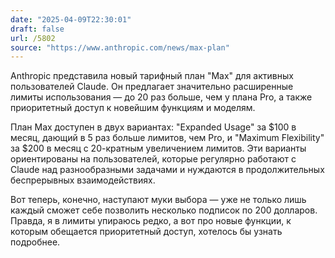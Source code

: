 ```yaml
---
date: "2025-04-09T22:30:01"
draft: false
url: /5802
source: "https://www.anthropic.com/news/max-plan"
---
```


Anthropic представила новый тарифный план "Max" для активных пользователей Claude. Он предлагает значительно расширенные лимиты использования — до 20 раз больше, чем у плана Pro, а также приоритетный доступ к новейшим функциям и моделям.

План Max доступен в двух вариантах: "Expanded Usage" за $100 в месяц, дающий в 5 раз больше лимитов, чем Pro, и "Maximum Flexibility" за $200 в месяц с 20-кратным увеличением лимитов. Эти варианты ориентированы на пользователей, которые регулярно работают с Claude над разнообразными задачами и нуждаются в продолжительных беспрерывных взаимодействиях.

Вот теперь, конечно, наступают муки выбора — уже не только лишь каждый сможет себе позволить несколько подписок по 200 долларов. Правда, я в лимиты упираюсь редко, а вот про новые функции, к которым обещается приоритетный доступ, хотелось бы узнать подробнее.